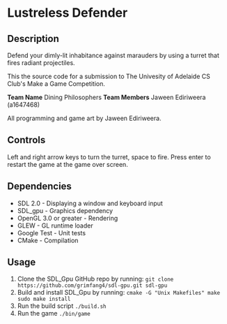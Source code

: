 Lustreless Defender
===================

Description
-----------
Defend your dimly-lit inhabitance against marauders by using a turret that fires
radiant projectiles.

This the source code for a submission to The Univesity of Adelaide CS Club's
Make a Game Competition.

**Team Name** Dining Philosophers
**Team Members** Jaween Ediriweera (a1647468)

All programming and game art by Jaween Ediriweera.

Controls
--------
Left and right arrow keys to turn the turret, space to fire.
Press enter to restart the game at the game over screen.

Dependencies
------------
 * SDL 2.0 - Displaying a window and keyboard input
 * SDL_gpu - Graphics dependency
 * OpenGL 3.0 or greater - Rendering
 * GLEW - GL runtime loader
 * Google Test - Unit tests
 * CMake - Compilation

Usage
-----
 1) Clone the SDL_Gpu GitHub repo by running:
    `git clone https://github.com/grimfang4/sdl-gpu.git sdl-gpu`
 2) Build and install SDL_Gpu by running:
    `cmake -G "Unix Makefiles"
     make
     sudo make install`
 3) Run the build script
    `./build.sh`
 4) Run the game
    `./bin/game`
